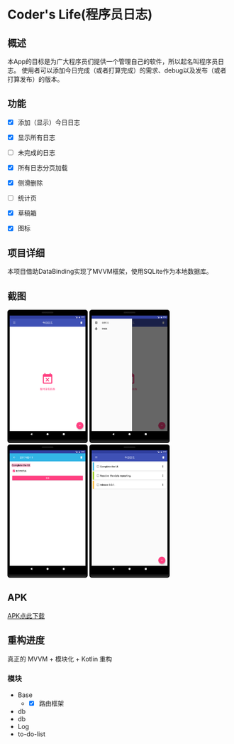# Coder's Life(程序员日志)

## 概述

本App的目标是为广大程序员们提供一个管理自己的软件，所以起名叫程序员日志。
使用者可以添加今日完成（或者打算完成）的需求、debug以及发布（或者打算发布）的版本。

## 功能

- [X] 添加（显示）今日日志

- [x] 显示所有日志

- [ ] 未完成的日志

- [x] 所有日志分页加载

- [x] 侧滑删除

- [ ] 统计页

- [x] 草稿箱

- [x] 图标

## 项目详细

本项目借助DataBinding实现了MVVM框架，使用SQLite作为本地数据库。

## 截图

<img src="./screenshots/pic_1.png" height="300">
<img src="./screenshots/pic_2.png" height="300">
<img src="./screenshots/pic_3.png" height="300">
<img src="./screenshots/pic_4.png" height="300">

## APK

[APK点此下载](./apk/coderlife_release_1.0.apk)

## 重构进度

真正的 MVVM + 模块化 + Kotlin 重构

### 模块

* Base
  
  * - [X] 路由框架

* db
* db
* Log
* to-do-list
